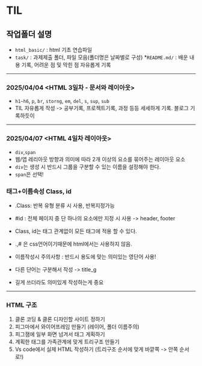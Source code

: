 # TIL
## 작업폴더 설명
* `html_basic/` : html 기초 연습파일
* `task/` : 과제제출 폴더, 파일 모음(폴더명은 날짜별로 구성)
*`README.md/` : 배운 내용 기록, 어려운 점 및 막힌 점 자유롭게 기록
----
### 2025/04/04 <HTML 3일차 - 문서와 레이아웃>
* `h1~h6`, `p`, `br`, `storng`, `em`, `del`, `s`, `sup`, `sub`
* TIL 자유롭게 작성 -> 공부기록, 프로젝트기록, 과정 등등 세세하게 기록. 블로그 기록하듯이 
----
### 2025/04/07 <HTML 4일차 레이아웃>
* `div`,`span`
* 웹/앱 레리아웃 방향과 의미에 따라 2개 이상의 요소를 묶어주는 레이아웃 요소
* `div`는 생성 시 반드시 그룹을 구분할 수 있는 이름을 설정해야 한다.
* `span`은 선택!

### 태그+이름속성 Class, id
* .Class: 반복 유형 분류 시 사용, 반복지정가능
* #id : 전체 페이지 중 단 하나의 요소에만 지정 시 사용 -> header, footer
* Class, id는 태그 관계없이 모든 태그에 적용 할 수 있다.
* .,# 은 css언어이기때문에 html에서는 사용하지 않음.

* 이름작성시 주의사항 : 반드시 용도에 맞는 의미있는 영단어 사용!
* 다른 단어는 구분해서 작성 -> title_g
* 길게 쓰더라도 의미있게 작성하는게 중요
----
### HTML 구조
1. 클론 코딩 & 클론 디자인할 사이트 정하기
2. 피그마에서 와이어프레임 만들기 (레이어, 폴더 이름주의)
3. 피그잼에 일부 화면 넘겨서 태그 게획하기
4. 계획한 태그를 가족관계에 맞게 트리구조 만들기
5. Vs code에서 실제 HTML 작성하기 (트리구조 순서에 맞게 바깥쪽 -> 안쪽 순서로!)